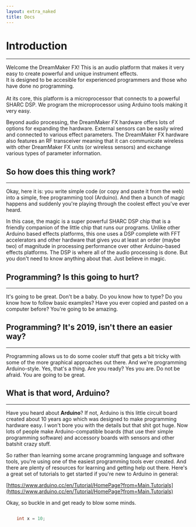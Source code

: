 ```yaml
---
layout: extra_naked
title: Docs
---
```


# Introduction 
------

Welcome the DreamMaker FX!  This is an audio platform that makes it very easy to create powerful and unique instrument effects.\
It is designed to be accesible for experienced programmers and those who have done no programming.\
\
At its core, this platform is a microprocessor that connects to a powerful SHARC DSP.  We program the microprocessor using Arduino tools making it very easy.

Beyond audio processing, the DreamMaker FX hardware offers lots of options for expanding the hardware.  External sensors can be easily wired and connected to various effect parameters.  The DreamMaker FX hardware also features an RF transceiver meaning that it can communicate wireless with other DreamMaker FX units (or wireless sensors) and exchange various types of parameter information.

## So how does this thing work?
------

Okay, here it is: you write simple code (or copy and paste it from the web) into a simple, free programming tool (Arduino).  And then a bunch of magic happens and suddenly you're playing through the coolest effect you've ever heard.  

In this case, the magic is a super powerful SHARC DSP chip that is a friendly companion of the little chip that runs our programs.  Unlike other Arduino based effects platforms, this one uses a DSP complete with FFT accelerators and other hardware that gives you at least an order (maybe two) of magnitude in processing performance over other Arduino-based effects platforms.  The DSP is where all of the audio processing is done.  But you don't need to know anything about that.  Just believe in magic.

## Programming? Is this going to hurt?
------

It's going to be great.  Don't be a baby.  Do you know how to type?  Do you know how to follow basic examples?  Have you ever copied and pasted on a computer before?  You're going to be amazing.  

## Programming? It's 2019, isn't there an easier way?
------

Programming allows us to do some cooler stuff that gets a bit tricky with some of the more graphical approaches out there.  And we're programming Arduino-style.  Yes, that's a thing.  Are you ready?  Yes you are.  Do not be afraid.  You are going to be great.

## What is that word, Arduino?
------

Have you heard about **Arduino**?  If not, Arduino is this little circuit board created about 10 years ago which was designed to make programming hardware easy.  I won't bore you with the details but that shit got huge.  Now lots of people make Arduino-compatible boards (that use their simple programming software) and accessory boards with sensors and other batshit crazy stuff.

So rather than learning some arcane programming language and software tools, you're using one of the easiest programming tools ever created.  And there are plenty of resources for learning and getting help out there.  Here's a great set of tutorials to get started if you're new to Arduino in general: 

[https://www.arduino.cc/en/Tutorial/HomePage?from=Main.Tutorials](https://www.arduino.cc/en/Tutorial/HomePage?from=Main.Tutorials)

Okay, so buckle in and get ready to blow some minds.
``` C

	int x = 10;

```


